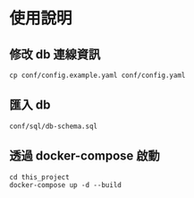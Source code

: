# 使用說明

## 修改 db 連線資訊
```
cp conf/config.example.yaml conf/config.yaml
```

## 匯入 db
```
conf/sql/db-schema.sql
```

## 透過 docker-compose 啟動
```
cd this_project
docker-compose up -d --build
```
